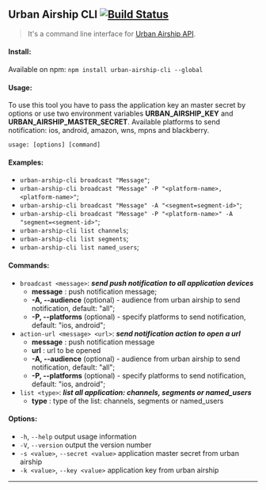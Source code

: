 ## Urban Airship CLI [![Build Status](https://travis-ci.org/arthursz/urban-airship-cli.svg?branch=master)](https://travis-ci.org/arthursz/urban-airship-cli)

> It's a command line interface for [Urban Airship API](https://www.urbanairship.com/).

#### Install:
Available on npm:
`npm install urban-airship-cli --global`

#### Usage:
To use this tool you have to pass the application key an master secret by options or use two environment variables **URBAN_AIRSHIP_KEY** and **URBAN_AIRSHIP_MASTER_SECRET**. Available platforms to send notification: ios, android, amazon, wns, mpns and blackberry.

`usage: [options] [command]`

#### Examples:
- `urban-arship-cli broadcast "Message"`;
- `urban-arship-cli broadcast "Message" -P "<platform-name>, <platform-name>"`;
- `urban-arship-cli broadcast "Message" -A "<segment=segment-id>"`;
- `urban-arship-cli broadcast "Message" -P "<platform-name>" -A "segment=<segment-id>"`;
- `urban-arship-cli list channels`;
- `urban-arship-cli list segments`;
- `urban-arship-cli list named_users`;

#### Commands:
- `broadcast <message>`: ***send push notification to all application devices***
	- **message** : push notification message;
	- **-A, --audience** (optional) - audience from urban airship to send notification, default: "all";
	- **-P, --platforms** (optional) - specify platforms to send notification, default: "ios, android";
- `action-url <message> <url>`:  ***send notification action to open a url***
	- **message** : push notification message
	- **url** : url to be opened 
	- **-A, --audience** (optional) - audience from urban airship to send notification, default: "all";
	- **-P, --platforms** (optional) - specify platforms to send notification, default: "ios, android";
- `list <type>`: ***list all application: channels, segments or named_users***
	- **type** : type of the list: channels, segments or named_users

#### Options:
- `-h`, `--help`        output usage information
- `-V`, `--version`     output the version number
- `-s <value>`, `--secret <value>`  application master secret from urban airship
- `-k <value>`, `--key <value>`     application key from urban airship

---
